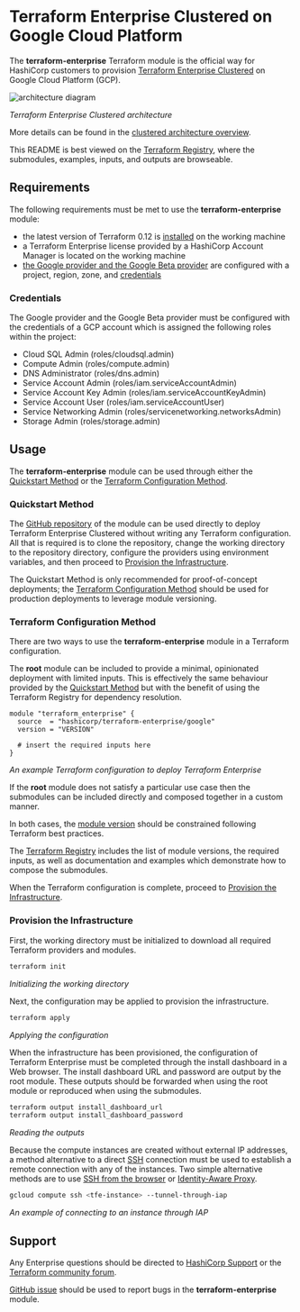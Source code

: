 # Terraform Enterprise Clustered on Google Cloud Platform

The **terraform-enterprise** Terraform module is the official way for
HashiCorp customers to provision [Terraform Enterprise Clustered][tfe]
on Google Cloud Platform (GCP).

![architecture diagram][architecture-diagram]

*Terraform Enterprise Clustered architecture*

More details can be found in the
[clustered architecture overview][tfe-clustered-architecture].

This README is best viewed on the
[Terraform Registry][tf-registry], where the submodules,
examples, inputs, and outputs are browseable.

## Requirements

The following requirements must be met to use the
**terraform-enterprise** module:

- the latest version of Terraform 0.12 is [installed][tf-install] on the
  working machine
- a Terraform Enterprise license provided by a HashiCorp
  Account Manager is located on the working machine
- [the Google provider and the Google Beta provider][google-provider]
  are configured with a project, region, zone, and
  [credentials](#credentials)

### Credentials

The Google provider and the Google Beta provider must be configured
with the credentials of a GCP account which is assigned the following
roles within the project:

- Cloud SQL Admin (roles/cloudsql.admin)
- Compute Admin (roles/compute.admin)
- DNS Administrator (roles/dns.admin)
- Service Account Admin (roles/iam.serviceAccountAdmin)
- Service Account Key Admin (roles/iam.serviceAccountKeyAdmin)
- Service Account User (roles/iam.serviceAccountUser)
- Service Networking Admin (roles/servicenetworking.networksAdmin)
- Storage Admin (roles/storage.admin)

## Usage

The **terraform-enterprise** module can be used through either the
[Quickstart Method](#quickstart-method) or the
[Terraform Configuration Method](#terraform-configuration-method).

### Quickstart Method

The [GitHub repository][github-repo] of the module can be used directly
to deploy Terraform Enterprise Clustered without writing any Terraform
configuration. All that is required is to clone the repository, change
the working directory to the repository directory, configure the
providers using environment variables, and then proceed to
[Provision the Infrastructure](#provision-the-infrastructure).

The Quickstart Method is only recommended for proof-of-concept
deployments; the
[Terraform Configuration Method](#terraform-configuration-method)
should be used for production deployments to leverage module versioning.

### Terraform Configuration Method

There are two ways to use the **terraform-enterprise** module in a
Terraform configuration.

The **root** module can be included to provide a minimal, opinionated
deployment with limited inputs. This is effectively the same behaviour
provided by the [Quickstart Method](#quickstart-method) but with the
benefit of using the Terraform Registry for dependency resolution.

```hcl
module "terraform_enterprise" {
  source  = "hashicorp/terraform-enterprise/google"
  version = "VERSION"

  # insert the required inputs here
}
```

*An example Terraform configuration to deploy Terraform Enterprise*

If the **root** module does not satisfy a particular use case then the
submodules can be included directly and composed together in a custom
manner.

In both cases, the [module version][tf-module-version] should be
constrained following Terraform best practices.

The [Terraform Registry][tf-registry] includes the list of module
versions, the required inputs, as well as documentation and
examples which demonstrate how to compose the submodules.

When the Terraform configuration is complete, proceed to
[Provision the Infrastructure](#provision-the-infrastructure).

### Provision the Infrastructure

First, the working directory must be initialized to download all
required Terraform providers and modules.

```sh
terraform init
```

*Initializing the working directory*

Next, the configuration may be applied to provision the infrastructure.

```sh
terraform apply
```

*Applying the configuration*

When the infrastructure has been provisioned, the configuration of
Terraform Enterprise must be completed through the install dashboard
in a Web browser. The install dashboard URL and password are output by
the root module. These outputs should be forwarded when using the root
module or reproduced when using the submodules.

```sh
terraform output install_dashboard_url
terraform output install_dashboard_password
```

*Reading the outputs*

Because the compute instances are created without external IP
addresses, a method alternative to a direct [SSH][ssh] connection must
be used to establish a remote connection with any of the instances. Two
simple alternative methods are to use
[SSH from the browser][ssh-in-browser] or [Identity-Aware Proxy][iap].

```sh
gcloud compute ssh <tfe-instance> --tunnel-through-iap
```

*An example of connecting to an instance through IAP*

## Support

Any Enterprise questions should be directed to
[HashiCorp Support][hashicorp-support] or the
[Terraform community forum][tf-community-forum].

[GitHub issue][github-issues] should be used to report bugs in the
**terraform-enterprise** module.

<!-- URLs for links -->

[architecture-diagram]: https://raw.githubusercontent.com/hashicorp/terraform-google-terraform-enterprise/v0.1.2/assets/gcp_diagram.jpg?raw=true
[github-repo]: https://github.com/hashicorp/terraform-google-terraform-enterprise
[github-issues]: https://github.com/hashicorp/terraform-google-terraform-enterprise/issues
[google-provider]: https://registry.terraform.io/providers/hashicorp/google/3.2.0/docs/guides/provider_reference#full-reference
[hashicorp-support]: https://support.hashicorp.com/
[iap]: https://cloud.google.com/iap
[ssh]: https://en.wikipedia.org/wiki/Secure_Shell
[ssh-in-browser]: https://cloud.google.com/compute/docs/ssh-in-browser
[tf-community-forum]: https://discuss.hashicorp.com/c/terraform-core
[tf-install]: https://learn.hashicorp.com/terraform/getting-started/install
[tf-module-version]: https://www.terraform.io/docs/configuration/modules.html#module-versions
[tf-registry]: https://registry.terraform.io/modules/hashicorp/terraform-enterprise/google
[tfe-clustered-architecture]: https://www.terraform.io/docs/enterprise/before-installing/cluster-architecture.html
[tfe]: https://www.terraform.io/docs/enterprise/index.html
